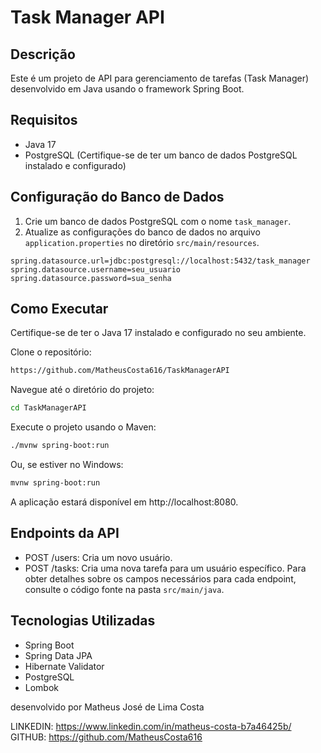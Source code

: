 
# Task Manager API

## Descrição
Este é um projeto de API para gerenciamento de tarefas (Task Manager) desenvolvido em Java usando o framework Spring Boot.

## Requisitos
- Java 17
- PostgreSQL (Certifique-se de ter um banco de dados PostgreSQL instalado e configurado)

## Configuração do Banco de Dados
1. Crie um banco de dados PostgreSQL com o nome `task_manager`.
2. Atualize as configurações do banco de dados no arquivo `application.properties` no diretório `src/main/resources`.

```properties
spring.datasource.url=jdbc:postgresql://localhost:5432/task_manager
spring.datasource.username=seu_usuario
spring.datasource.password=sua_senha
```

## Como Executar
Certifique-se de ter o Java 17 instalado e configurado no seu ambiente.

Clone o repositório:
```bash
https://github.com/MatheusCosta616/TaskManagerAPI
```

Navegue até o diretório do projeto:
```bash
cd TaskManagerAPI
```

Execute o projeto usando o Maven:
```bash
./mvnw spring-boot:run
```
Ou, se estiver no Windows:
```bash
mvnw spring-boot:run
```
A aplicação estará disponível em http://localhost:8080.

## Endpoints da API
- POST /users: Cria um novo usuário.
- POST /tasks: Cria uma nova tarefa para um usuário específico.
Para obter detalhes sobre os campos necessários para cada endpoint, consulte o código fonte na pasta `src/main/java`.

## Tecnologias Utilizadas
- Spring Boot
- Spring Data JPA
- Hibernate Validator
- PostgreSQL
- Lombok


desenvolvido por Matheus José de Lima Costa

LINKEDIN: https://www.linkedin.com/in/matheus-costa-b7a46425b/
GITHUB: https://github.com/MatheusCosta616
